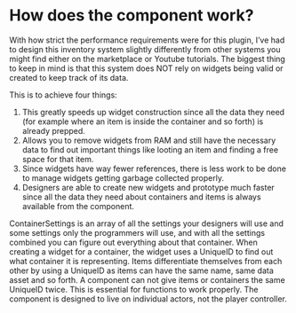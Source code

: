 # How does the component work?

With how strict the performance requirements were for this plugin, I’ve had to design this inventory system slightly differently from other systems you might find either on the marketplace or Youtube tutorials.
The biggest thing to keep in mind is that this system does NOT rely on widgets being valid or created to keep track of its data.

This is to achieve four things:
1. This greatly speeds up widget construction since all the data they need (for example where an item is inside the container and so forth) is already prepped.
2. Allows you to remove widgets from RAM and still have the necessary data to find out important things like looting an item and finding a free space for that item.
3. Since widgets have way fewer references, there is less work to be done to manage widgets getting garbage collected properly.
4. Designers are able to create new widgets and prototype much faster since all the data they need about containers and items is always available from the component.

ContainerSettings is an array of all the settings your designers will use and some settings only the programmers will use, and with all the settings combined you can figure out everything about that container.
When creating a widget for a container, the widget uses a UniqueID to find out what container it is representing.
Items differentiate themselves from each other by using a UniqueID as items can have the same name, same data asset and so forth. A component can not give items or containers the same UniqueID twice. This is essential for functions to work properly.
The component is designed to live on individual actors, not the player controller.
